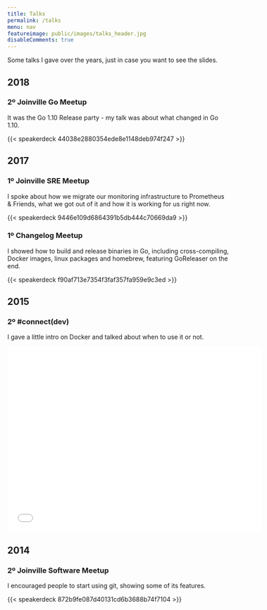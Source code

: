 ```yaml
---
title: Talks
permalink: /talks
menu: nav
featureimage: public/images/talks_header.jpg
disableComments: true
---
```


Some talks I gave over the years, just in case you want to see the slides.

## 2018

### 2º Joinville Go Meetup

It was the Go 1.10 Release party - my talk was about what changed in
Go 1.10.

{{< speakerdeck 44038e2880354ede8e1148deb974f247 >}}

## 2017

### 1º Joinville SRE Meetup

I spoke about how we migrate our monitoring infrastructure to Prometheus &
Friends, what we got out of it and how it is working for us right now.

{{< speakerdeck 9446e109d6864391b5db444c70669da9 >}}

### 1º Changelog Meetup

I showed how to build and release binaries in Go, including cross-compiling,
Docker images, linux packages and homebrew, featuring GoReleaser on the end.

{{< speakerdeck f90af713e7354f3faf357fa959e9c3ed >}}

## 2015

### 2º #connect(dev)

I gave a little intro on Docker and talked about when to use it or not.

<iframe src="//slides.com/caarlos0/why-docker/embed?style=light" width="576" height="420" scrolling="no" frameborder="0" webkitallowfullscreen mozallowfullscreen allowfullscreen></iframe>

## 2014

### 2º Joinville Software Meetup

I encouraged people to start using git, showing some of its features.

{{< speakerdeck 872b9fe087d40131cd6b3688b74f7104 >}}
